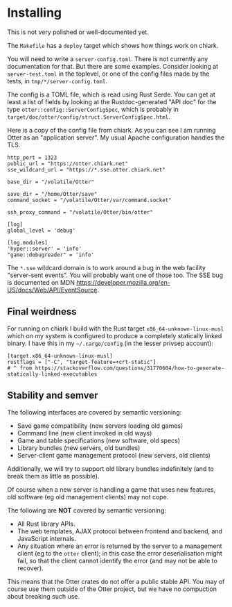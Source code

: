 Installing
==========

This is not very polished or well-documented yet.

The `Makefile` has a `deploy` target which shows how things work on
chiark.

You will need to write a `server-config.toml`.  There is not currently
any documentation for that.  But there are some examples.  Consider
looking at `server-test.toml` in the toplevel, or one of the config
files made by the tests, in `tmp/*/server-config.toml`.

The config is a TOML file, which is read using Rust Serde.  You can
get at least a list of fields by looking at the Rustdoc-generated "API
doc" for the type `otter::config::ServerConfigSpec`, which is probably
in `target/doc/otter/config/struct.ServerConfigSpec.html`.

Here is a copy of the config file from chiark.  As you can see I am
running Otter as an "application server".  My usual Apache
configuration handles the TLS.

```
http_port = 1323
public_url = "https://otter.chiark.net"
sse_wildcard_url = "https://*.sse.otter.chiark.net"

base_dir = "/volatile/Otter"

save_dir = "/home/Otter/save"
command_socket = "/volatile/Otter/var/command.socket"

ssh_proxy_command = "/volatile/Otter/bin/otter"

[log]
global_level = 'debug'

[log.modules]
'hyper::server' = 'info'
"game::debugreader" = 'info'
```

The `*.sse` wildcard domain is to work around a bug in the web
facility "server-sent events".  You will probably want one of those
too.  The SSE bug is documented on MDN
<https://developer.mozilla.org/en-US/docs/Web/API/EventSource>.


Final weirdness
---------------

For running on chiark I build with the Rust target
`x86_64-unknown-linux-musl` which on my system is configured to
produce a completely statically linked binary.  I have this in my
`~/.cargo/config` (in the lesser privsep account):

```
[target.x86_64-unknown-linux-musl]
rustflags = ["-C", "target-feature=+crt-static"]
# ^ from https://stackoverflow.com/questions/31770604/how-to-generate-statically-linked-executables
```


Stability and semver
--------------------

The following interfaces are covered by semantic versioning:

 * Save game compatibility (new servers loading old games)
 * Command line (new client invoked in old ways)
 * Game and table specifications (new software, old specs)
 * Library bundles (new servers, old bundles)
 * Server-client game management protocol (new servers, old clients)

Additionally,
we will try to support old library bundles indefinitely
(and to break them as little as possible).

Of course when a new server is handling a game that uses new features,
old software (eg old management clients) may not cope.

The following are **NOT** covered by semantic versioning:

 * All Rust library APIs.
 * The web templates, AJAX protocol between frontend and backend,
   and JavaScript internals.
 * Any situation where an error is returned by the server
   to a management client (eg to the `otter` client);
   in this case the error deserialisation might fail,
   so that the client cannot identify the error
   (and may not be able to recover).

This means that the Otter crates do not offer a public stable API.
You may of course use them outside of the Otter project,
but we have no compuction about breaking such use.
